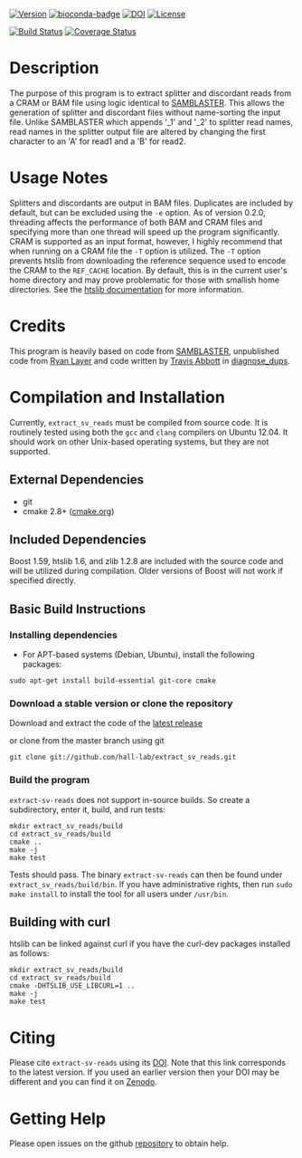[![Version](https://img.shields.io/github/release/hall-lab/extract_sv_reads.svg)](https://github.com/hall-lab/extract_sv_reads/releases)
[![bioconda-badge](https://img.shields.io/badge/install%20with-bioconda-brightgreen.svg?style=flat)](http://bioconda.github.io)
[![DOI](https://zenodo.org/badge/75641367.svg)](https://zenodo.org/badge/latestdoi/75641367)
[![License](https://img.shields.io/github/license/hall-lab/extract_sv_reads.svg)](LICENSE.txt)

[![Build Status](https://travis-ci.org/hall-lab/extract_sv_reads.svg?branch=master)](https://travis-ci.org/hall-lab/extract_sv_reads)
[![Coverage Status](https://coveralls.io/repos/github/hall-lab/extract_sv_reads/badge.svg?branch=master)](https://coveralls.io/github/hall-lab/extract_sv_reads?branch=master)

# Description
The purpose of this program is to extract splitter and discordant reads from a CRAM or BAM file using logic identical to [SAMBLASTER](https://github.com/GregoryFaust/samblaster). This allows the generation of splitter and discordant files without name-sorting the input file. Unlike SAMBLASTER which appends '_1' and '_2' to splitter read names, read names in the splitter output file are altered by changing the first character to an 'A' for read1 and a 'B' for read2.

# Usage Notes
Splitters and discordants are output in BAM files. Duplicates are included by default, but can be excluded using the `-e` option. As of version 0.2.0, threading affects the performance of both BAM and CRAM files and specifying more than one thread will speed up the program significantly. CRAM is supported as an input format, however, I highly recommend that when running on a CRAM file the `-T` option is utilized. The `-T` option prevents htslib from downloading the reference sequence used to encode the CRAM to the `REF_CACHE` location. By default, this is in the current user's home directory and may prove problematic for those with smallish home directories. See the [htslib documentation](http://www.htslib.org/workflow/) for more information.

# Credits
This program is heavily based on code from [SAMBLASTER](https://github.com/GregoryFaust/samblaster), unpublished code from [Ryan Layer](https://github.com/ryanlayer) and code written by [Travis Abbott](https://github.com/tabbott) in [diagnose_dups](https://github.com/genome/diagnose_dups).

# Compilation and Installation
Currently, `extract_sv_reads` must be compiled from source code. It is routinely tested using both the `gcc` and `clang` compilers on Ubuntu 12.04. It should work on other Unix-based operating systems, but they are not supported.

## External Dependencies

* git
* cmake 2.8+ ([cmake.org](http://cmake.org))
 
## Included Dependencies
Boost 1.59, htslib 1.6, and zlib 1.2.8 are included with the source code and will be utilized during compilation. Older versions of Boost will not work if specified directly.

## Basic Build Instructions

### Installing dependencies

* For APT-based systems (Debian, Ubuntu), install the following packages:

```
sudo apt-get install build-essential git-core cmake
```

### Download a stable version or clone the repository

Download and extract the code of the [latest release](https://github.com/hall-lab/extract_sv_reads/releases/latest)

or clone from the master branch using git

```
git clone git://github.com/hall-lab/extract_sv_reads.git
```

### Build the program

`extract-sv-reads` does not support in-source builds. So create a subdirectory, enter it, build, and run tests:

```
mkdir extract_sv_reads/build
cd extract_sv_reads/build
cmake ..
make -j
make test
```
Tests should pass. The binary `extract-sv-reads` can then be found under `extract_sv_reads/build/bin`. If you have administrative rights, then run `sudo make install` to install the tool for all users under `/usr/bin`.

## Building with curl
htslib can be linked against curl if you have the curl-dev packages installed as follows:
```
mkdir extract_sv_reads/build
cd extract_sv_reads/build
cmake -DHTSLIB_USE_LIBCURL=1 ..
make -j
make test
```

# Citing
Please cite `extract-sv-reads` using its [DOI](https://zenodo.org/badge/latestdoi/75641367). Note that this link corresponds to the latest version. If you used an earlier version then your DOI may be different and you can find it on [Zenodo](https://zenodo.org).

# Getting Help
Please open issues on the github [repository](https://github.com/hall-lab/extract_sv_reads/issues) to obtain help.
